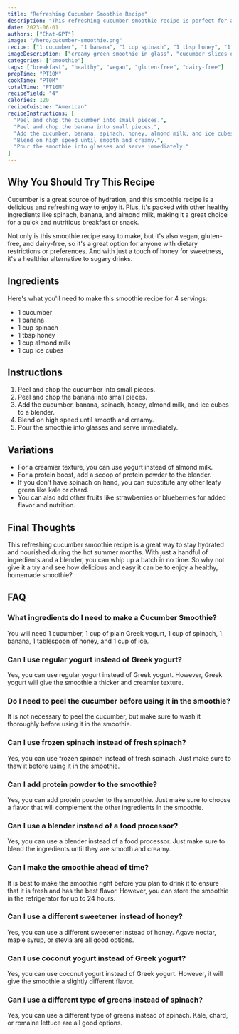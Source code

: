 ```yaml
---
title: "Refreshing Cucumber Smoothie Recipe"
description: "This refreshing cucumber smoothie recipe is perfect for a hot summer day. It's easy to make and packed with nutrients that will leave you feeling energized and refreshed. Try this recipe today!"
date: 2023-06-01
authors: ["Chat-GPT"]
image: "/hero/cucumber-smoothie.png"
recipe: ["1 cucumber", "1 banana", "1 cup spinach", "1 tbsp honey", "1 cup almond milk", "1 cup ice cubes"]
imageDescription: ["creamy green smoothie in glass", "cucumber slices on top", "straw", "spinach leaves"]
categories: ["smoothie"]
tags: ["breakfast", "healthy", "vegan", "gluten-free", "dairy-free"]
prepTime: "PT10M"
cookTime: "PT0M"
totalTime: "PT10M"
recipeYield: "4"
calories: 120
recipeCuisine: "American"
recipeInstructions: [
  "Peel and chop the cucumber into small pieces.",
  "Peel and chop the banana into small pieces.",
  "Add the cucumber, banana, spinach, honey, almond milk, and ice cubes to a blender.",
  "Blend on high speed until smooth and creamy.",
  "Pour the smoothie into glasses and serve immediately."
]
---
```


## Why You Should Try This Recipe

Cucumber is a great source of hydration, and this smoothie recipe is a delicious and refreshing way to enjoy it. Plus, it's packed with other healthy ingredients like spinach, banana, and almond milk, making it a great choice for a quick and nutritious breakfast or snack.

Not only is this smoothie recipe easy to make, but it's also vegan, gluten-free, and dairy-free, so it's a great option for anyone with dietary restrictions or preferences. And with just a touch of honey for sweetness, it's a healthier alternative to sugary drinks.

## Ingredients

Here's what you'll need to make this smoothie recipe for 4 servings:

- 1 cucumber
- 1 banana
- 1 cup spinach
- 1 tbsp honey
- 1 cup almond milk
- 1 cup ice cubes

## Instructions

1. Peel and chop the cucumber into small pieces.
2. Peel and chop the banana into small pieces.
3. Add the cucumber, banana, spinach, honey, almond milk, and ice cubes to a blender.
4. Blend on high speed until smooth and creamy.
5. Pour the smoothie into glasses and serve immediately.

## Variations

- For a creamier texture, you can use yogurt instead of almond milk.
- For a protein boost, add a scoop of protein powder to the blender.
- If you don't have spinach on hand, you can substitute any other leafy green like kale or chard.
- You can also add other fruits like strawberries or blueberries for added flavor and nutrition.

## Final Thoughts

This refreshing cucumber smoothie recipe is a great way to stay hydrated and nourished during the hot summer months. With just a handful of ingredients and a blender, you can whip up a batch in no time. So why not give it a try and see how delicious and easy it can be to enjoy a healthy, homemade smoothie?

## FAQ

### What ingredients do I need to make a Cucumber Smoothie?

You will need 1 cucumber, 1 cup of plain Greek yogurt, 1 cup of spinach, 1 banana, 1 tablespoon of honey, and 1 cup of ice.

### Can I use regular yogurt instead of Greek yogurt?

Yes, you can use regular yogurt instead of Greek yogurt. However, Greek yogurt will give the smoothie a thicker and creamier texture.

### Do I need to peel the cucumber before using it in the smoothie?

It is not necessary to peel the cucumber, but make sure to wash it thoroughly before using it in the smoothie.

### Can I use frozen spinach instead of fresh spinach?

Yes, you can use frozen spinach instead of fresh spinach. Just make sure to thaw it before using it in the smoothie.

### Can I add protein powder to the smoothie?

Yes, you can add protein powder to the smoothie. Just make sure to choose a flavor that will complement the other ingredients in the smoothie.

### Can I use a blender instead of a food processor?

Yes, you can use a blender instead of a food processor. Just make sure to blend the ingredients until they are smooth and creamy.

### Can I make the smoothie ahead of time?

It is best to make the smoothie right before you plan to drink it to ensure that it is fresh and has the best flavor. However, you can store the smoothie in the refrigerator for up to 24 hours.

### Can I use a different sweetener instead of honey?

Yes, you can use a different sweetener instead of honey. Agave nectar, maple syrup, or stevia are all good options.

### Can I use coconut yogurt instead of Greek yogurt?

Yes, you can use coconut yogurt instead of Greek yogurt. However, it will give the smoothie a slightly different flavor.

### Can I use a different type of greens instead of spinach?

Yes, you can use a different type of greens instead of spinach. Kale, chard, or romaine lettuce are all good options.